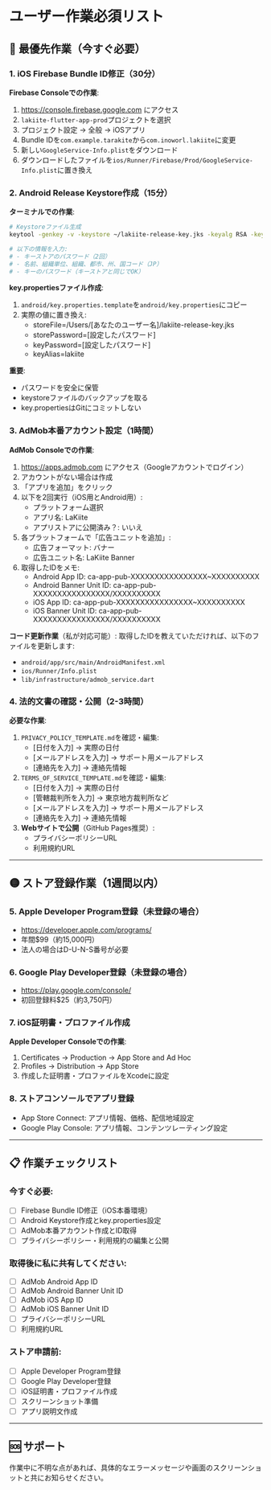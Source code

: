 # ユーザー作業必須リスト

## 🔴 最優先作業（今すぐ必要）

### 1. iOS Firebase Bundle ID修正（30分）
**Firebase Consoleでの作業**:
1. https://console.firebase.google.com にアクセス
2. `lakiite-flutter-app-prod`プロジェクトを選択
3. プロジェクト設定 → 全般 → iOSアプリ
4. Bundle IDを`com.example.tarakite`から`com.inoworl.lakiite`に変更
5. 新しい`GoogleService-Info.plist`をダウンロード
6. ダウンロードしたファイルを`ios/Runner/Firebase/Prod/GoogleService-Info.plist`に置き換え

### 2. Android Release Keystore作成（15分）
**ターミナルでの作業**:
```bash
# Keystoreファイル生成
keytool -genkey -v -keystore ~/lakiite-release-key.jks -keyalg RSA -keysize 2048 -validity 10000 -alias lakiite

# 以下の情報を入力:
# - キーストアのパスワード（2回）
# - 名前、組織単位、組織、都市、州、国コード（JP）
# - キーのパスワード（キーストアと同じでOK）
```

**key.propertiesファイル作成**:
1. `android/key.properties.template`を`android/key.properties`にコピー
2. 実際の値に置き換え:
   - storeFile=/Users/[あなたのユーザー名]/lakiite-release-key.jks
   - storePassword=[設定したパスワード]
   - keyPassword=[設定したパスワード]
   - keyAlias=lakiite

**重要**: 
- パスワードを安全に保管
- keystoreファイルのバックアップを取る
- key.propertiesはGitにコミットしない

### 3. AdMob本番アカウント設定（1時間）
**AdMob Consoleでの作業**:
1. https://apps.admob.com にアクセス（Googleアカウントでログイン）
2. アカウントがない場合は作成
3. 「アプリを追加」をクリック
4. 以下を2回実行（iOS用とAndroid用）:
   - プラットフォーム選択
   - アプリ名: LaKiite
   - アプリストアに公開済み？: いいえ
5. 各プラットフォームで「広告ユニットを追加」:
   - 広告フォーマット: バナー
   - 広告ユニット名: LaKiite Banner
6. 取得したIDをメモ:
   - Android App ID: ca-app-pub-XXXXXXXXXXXXXXXX~XXXXXXXXXX
   - Android Banner Unit ID: ca-app-pub-XXXXXXXXXXXXXXXX/XXXXXXXXXX
   - iOS App ID: ca-app-pub-XXXXXXXXXXXXXXXX~XXXXXXXXXX
   - iOS Banner Unit ID: ca-app-pub-XXXXXXXXXXXXXXXX/XXXXXXXXXX

**コード更新作業**（私が対応可能）:
取得したIDを教えていただければ、以下のファイルを更新します:
- `android/app/src/main/AndroidManifest.xml`
- `ios/Runner/Info.plist`
- `lib/infrastructure/admob_service.dart`

### 4. 法的文書の確認・公開（2-3時間）
**必要な作業**:
1. `PRIVACY_POLICY_TEMPLATE.md`を確認・編集:
   - [日付を入力] → 実際の日付
   - [メールアドレスを入力] → サポート用メールアドレス
   - [連絡先を入力] → 連絡先情報
2. `TERMS_OF_SERVICE_TEMPLATE.md`を確認・編集:
   - [日付を入力] → 実際の日付
   - [管轄裁判所を入力] → 東京地方裁判所など
   - [メールアドレスを入力] → サポート用メールアドレス
   - [連絡先を入力] → 連絡先情報
3. **Webサイトで公開**（GitHub Pages推奨）:
   - プライバシーポリシーURL
   - 利用規約URL

---

## 🟡 ストア登録作業（1週間以内）

### 5. Apple Developer Program登録（未登録の場合）
- https://developer.apple.com/programs/
- 年間$99（約15,000円）
- 法人の場合はD-U-N-S番号が必要

### 6. Google Play Developer登録（未登録の場合）
- https://play.google.com/console/
- 初回登録料$25（約3,750円）

### 7. iOS証明書・プロファイル作成
**Apple Developer Consoleでの作業**:
1. Certificates → Production → App Store and Ad Hoc
2. Profiles → Distribution → App Store
3. 作成した証明書・プロファイルをXcodeに設定

### 8. ストアコンソールでアプリ登録
- App Store Connect: アプリ情報、価格、配信地域設定
- Google Play Console: アプリ情報、コンテンツレーティング設定

---

## 📋 作業チェックリスト

### 今すぐ必要:
- [ ] Firebase Bundle ID修正（iOS本番環境）
- [ ] Android Keystore作成とkey.properties設定
- [ ] AdMob本番アカウント作成とID取得
- [ ] プライバシーポリシー・利用規約の編集と公開

### 取得後に私に共有してください:
- [ ] AdMob Android App ID
- [ ] AdMob Android Banner Unit ID
- [ ] AdMob iOS App ID
- [ ] AdMob iOS Banner Unit ID
- [ ] プライバシーポリシーURL
- [ ] 利用規約URL

### ストア申請前:
- [ ] Apple Developer Program登録
- [ ] Google Play Developer登録
- [ ] iOS証明書・プロファイル作成
- [ ] スクリーンショット準備
- [ ] アプリ説明文作成

---

## 🆘 サポート

作業中に不明な点があれば、具体的なエラーメッセージや画面のスクリーンショットと共にお知らせください。